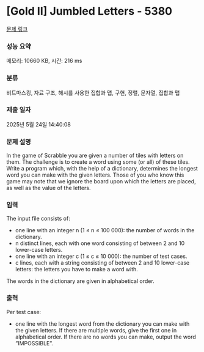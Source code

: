 # [Gold II] Jumbled Letters - 5380 

[문제 링크](https://www.acmicpc.net/problem/5380) 

### 성능 요약

메모리: 10660 KB, 시간: 216 ms

### 분류

비트마스킹, 자료 구조, 해시를 사용한 집합과 맵, 구현, 정렬, 문자열, 집합과 맵

### 제출 일자

2025년 5월 24일 14:40:08

### 문제 설명

<p>In the game of Scrabble you are given a number of tiles with letters on them. The challenge is to create a word using some (or all) of these tiles. Write a program which, with the help of a dictionary, determines the longest word you can make with the given letters. Those of you who know this game may note that we ignore the board upon which the letters are placed, as well as the value of the letters.</p>

### 입력 

 <p>The input file consists of:</p>

<ul>
	<li>one line with an integer n (1 ≤ n ≤ 100 000): the number of words in the dictionary.</li>
	<li>n distinct lines, each with one word consisting of between 2 and 10 lower-case letters.</li>
	<li>one line with an integer c (1 ≤ c ≤ 10 000): the number of test cases.</li>
	<li>c lines, each with a string consisting of between 2 and 10 lower-case letters: the letters you have to make a word with.</li>
</ul>

<p>The words in the dictionary are given in alphabetical order.</p>

### 출력 

 <p>Per test case:</p>

<ul>
	<li>one line with the longest word from the dictionary you can make with the given letters. If there are multiple words, give the first one in alphabetical order. If there are no words you can make, output the word ”IMPOSSIBLE”.</li>
</ul>

